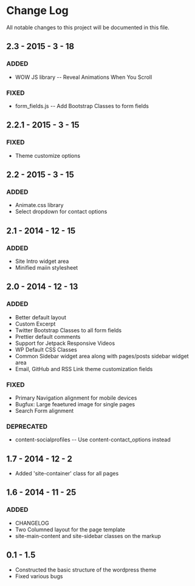 # Change Log
All notable changes to this project will be documented in this file.

## 2.3 - 2015 - 3 - 18
### ADDED
- WOW JS library -- Reveal Animations When You Scroll

### FIXED
- form_fields.js -- Add Bootstrap Classes to form fields

## 2.2.1 - 2015 - 3 - 15
### FIXED
- Theme customize options

## 2.2 - 2015 - 3 - 15
### ADDED
- Animate.css library
- Select dropdown for contact options

## 2.1 - 2014 - 12 - 15
### ADDED
- Site Intro widget area
- Minified maiin stylesheet

## 2.0 - 2014 - 12 - 13
### ADDED
- Better default layout
- Custom Excerpt
- Twitter Bootstrap Classes to all form fields
- Prettier default comments
- Support for Jetpack Responsive Videos
- WP Default CSS Classes
- Common Sidebar widget area along with pages/posts sidebar widget area
- Email, GitHub and RSS Link theme customization fields

### FIXED
- Primary Navigation alignment for mobile devices
- Bugfux: Large feaetured image for single pages
- Search Form alignment

### DEPRECATED
- content-socialprofiles -- Use content-contact_options instead

## 1.7 - 2014 - 12 - 2
- Added 'site-container' class for all pages

## 1.6 - 2014 - 11 - 25
### ADDED 
- CHANGELOG
- Two Columned layout for the page template
- site-main-content and site-sidebar classes on the markup

## 0.1 - 1.5
- Constructed the basic structure of the wordpress theme
- Fixed various bugs